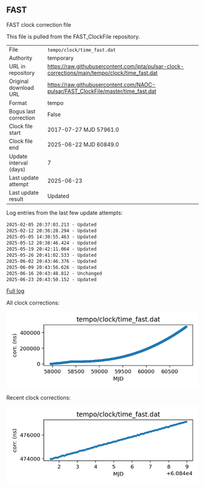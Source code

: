 
## FAST

FAST clock correction file

This file is pulled from the FAST_ClockFile repository.

|     |     |
|:--- |:--- |
| File | `tempo/clock/time_fast.dat` |
| Authority | temporary |
| URL in repository | <https://raw.githubusercontent.com/ipta/pulsar-clock-corrections/main/tempo/clock/time_fast.dat> |
| Original download URL | <https://raw.githubusercontent.com/NAOC-pulsar/FAST_ClockFile/master/time_fast.dat> |
| Format | tempo |
| Bogus last correction | False |
| Clock file start | 2017-07-27 MJD 57961.0 |
| Clock file end | 2025-06-22 MJD 60849.0 |
| Update interval (days) | 7 |
| Last update attempt | 2025-06-23 |
| Last update result | Updated |

Log entries from the last few update attempts:
```
2025-02-05 20:37:03.213 - Updated
2025-02-12 20:36:28.294 - Updated
2025-05-05 14:30:55.463 - Updated
2025-05-12 20:38:46.424 - Updated
2025-05-19 20:42:11.064 - Updated
2025-05-26 20:41:02.533 - Updated
2025-06-02 20:43:46.376 - Updated
2025-06-09 20:43:56.626 - Updated
2025-06-16 20:43:48.812 - Unchanged
2025-06-23 20:43:50.152 - Updated
```
[Full log](https://raw.githubusercontent.com/ipta/pulsar-clock-corrections/main/log/tempo/clock/time_fast.dat.log)


All clock corrections:

![plot of all clock corrections](time_fast.dat.png "All corrections")

Recent clock corrections:

![plot of recent clock corrections](time_fast.dat.short.png "Recent corrections")

